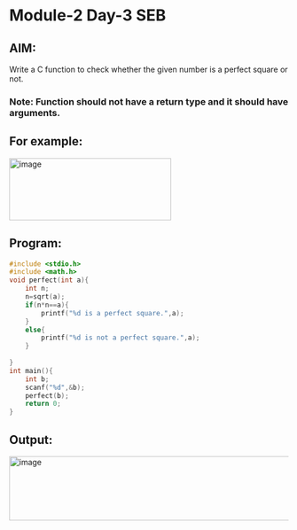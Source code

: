 #  Module-2 Day-3 SEB
## AIM:
Write a C function to check whether the given number is a perfect square or not.

### Note:  Function should not have a return type and it should have arguments.

## For example:
<img width="292" height="112" alt="image" src="https://github.com/user-attachments/assets/f5222f9b-8329-432e-b9e4-dfca91315e6d" />

## Program:
```c
#include <stdio.h>
#include <math.h>
void perfect(int a){
    int n;
    n=sqrt(a);
    if(n*n==a){
        printf("%d is a perfect square.",a);
    }
    else{
        printf("%d is not a perfect square.",a);
    }
    
}
int main(){
    int b;
    scanf("%d",&b);
    perfect(b);
    return 0;
}
```
## Output:
<img width="620" height="116" alt="image" src="https://github.com/user-attachments/assets/2213ab7c-4219-41bd-8c8d-fd2de4d669f4" />

